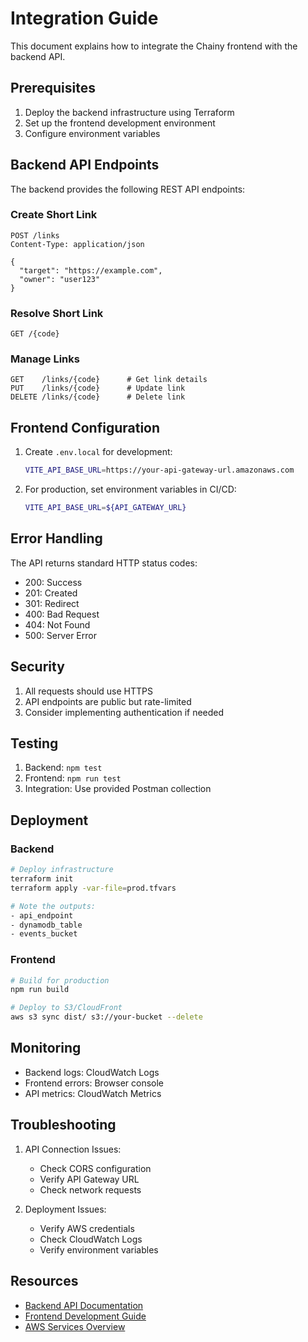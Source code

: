 # Integration Guide

This document explains how to integrate the Chainy frontend with the backend API.

## Prerequisites

1. Deploy the backend infrastructure using Terraform
2. Set up the frontend development environment
3. Configure environment variables

## Backend API Endpoints

The backend provides the following REST API endpoints:

### Create Short Link
```http
POST /links
Content-Type: application/json

{
  "target": "https://example.com",
  "owner": "user123"
}
```

### Resolve Short Link
```http
GET /{code}
```

### Manage Links
```http
GET    /links/{code}      # Get link details
PUT    /links/{code}      # Update link
DELETE /links/{code}      # Delete link
```

## Frontend Configuration

1. Create `.env.local` for development:
   ```bash
   VITE_API_BASE_URL=https://your-api-gateway-url.amazonaws.com
   ```

2. For production, set environment variables in CI/CD:
   ```bash
   VITE_API_BASE_URL=${API_GATEWAY_URL}
   ```

## Error Handling

The API returns standard HTTP status codes:

- 200: Success
- 201: Created
- 301: Redirect
- 400: Bad Request
- 404: Not Found
- 500: Server Error

## Security

1. All requests should use HTTPS
2. API endpoints are public but rate-limited
3. Consider implementing authentication if needed

## Testing

1. Backend: `npm test`
2. Frontend: `npm run test`
3. Integration: Use provided Postman collection

## Deployment

### Backend
```bash
# Deploy infrastructure
terraform init
terraform apply -var-file=prod.tfvars

# Note the outputs:
- api_endpoint
- dynamodb_table
- events_bucket
```

### Frontend
```bash
# Build for production
npm run build

# Deploy to S3/CloudFront
aws s3 sync dist/ s3://your-bucket --delete
```

## Monitoring

- Backend logs: CloudWatch Logs
- Frontend errors: Browser console
- API metrics: CloudWatch Metrics

## Troubleshooting

1. API Connection Issues:
   - Check CORS configuration
   - Verify API Gateway URL
   - Check network requests

2. Deployment Issues:
   - Verify AWS credentials
   - Check CloudWatch Logs
   - Verify environment variables

## Resources

- [Backend API Documentation](./docs/api.md)
- [Frontend Development Guide](./docs/DEVELOPMENT.md)
- [AWS Services Overview](./docs/aws.md)
